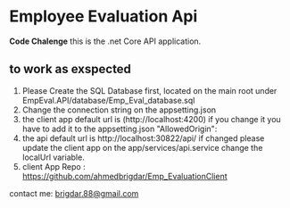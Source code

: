 # Employee Evaluation Api
**Code Chalenge**
this is the .net Core API application.

## to work as exspected

1. Please Create the SQL Database first, located on the main root under EmpEval.API/database/Emp_Eval_database.sql
2. Change the connection string on the appsetting.json
3. the client app default url is (http://localhost:4200) if you change it you have to add it to the appsetting.json "AllowedOrigin":
4. the api default url is http://localhost:30822/api/ if changed please update the client app on the app/services/api.service change the localUrl variable.
5. client App Repo : https://github.com/ahmedbrigdar/Emp_EvaluationClient

contact me: brigdar.88@gmail.com



